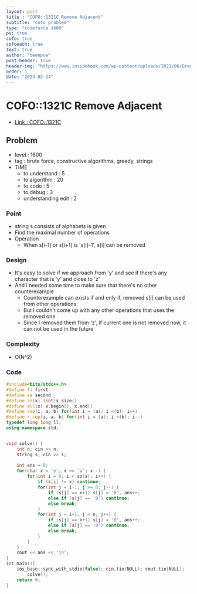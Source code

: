```yaml
---
layout: post
title : "COFO::1321C Remove Adjacent"
subtitle: "cofo problem"
type: "codeforce 1600"
ps: true
cofo: true
cofoeach: true
text: true
author: "beenpow"
post-header: true
header-img: "https://www.insidehook.com/wp-content/uploads/2021/06/Great_Drives_Hero-copy.jpg"
order: 1
date: "2023-02-14"
---
```

# COFO::1321C Remove Adjacent
- [Link : COFO::1321C](https://codeforces.com/problemset/problem/1321/C)


## Problem 

- level : 1600
- tag : brute force, constructive algorithms, greedy, strings
- TIME
  - to understand    : 5
  - to algorithm     : 20
  - to code          : 5
  - to debug         : 3
  - understanding edit : 2  

### Point
- string s consists of alphabets is given
- Find the maximal number of operations
- Operation 
  - When s[i-1] or s[i+1] is 's[i]-1', s[i] can be removed

### Design
- It's easy to solve if we approach from 'y' and see if there's any character that is 'y' and close to 'z'
- And I needed some time to make sure that there's no other counterexample
  - Counterexample can exists if and only if, removed s[i] can be used from other operations
  - But I couldn't come up with any other operations that uses the removed one
  - Since I removed them from 'z', if current one is not removed now, it can not be used in the future

### Complexity
- O(N^2)

### Code


```cpp
#include<bits/stdc++.h>
#define fi first
#define se second
#define sz(x) (int)x.size()
#define all(x) x.begin(), x.end()
#define rep(i, a, b) for(int i = (a); i <(b); i++)
#define r_rep(i, a, b) for(int i = (a); i >(b); i--)
typedef long long ll;
using namespace std;


void solve() {
    int n; cin >> n;
    string s; cin >> s;
    
    int ans = 0;
    for(char x = 'y'; x >= 'a'; x--) {
        for(int i = 0; i < sz(s); i++) {
            if (s[i] != x) continue;
            for(int j = i-1; j >= 0; j--) {
                if (s[j] == x+1) s[j] = '0', ans++;
                else if (s[j] == '0') continue;
                else break;
            }
            for(int j = i+1; j < n; j++) {
                if (s[j] == x+1) s[j] = '0', ans++;
                else if (s[j] == '0') continue;
                else break;
            }
        }
    }
    cout << ans << '\n';
}
int main(){
    ios_base::sync_with_stdio(false); cin.tie(NULL); cout.tie(NULL);
        solve();
    return 0;
}
```
